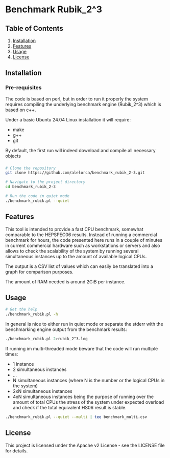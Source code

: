 
# Benchmark Rubik_2^3

## Table of Contents

1. [Installation](#installation)
2. [Features](#features)
3. [Usage](#usage)
4. [License](#license)

## Installation

### Pre-requisites
The code is based on perl, but in order to run it properly the system requires compiling 
the underlying benchmark engine (Rubik_2^3) which is based on c++.

Under a basic Ubuntu 24.04 Linux installation it will require:
 * make
 * g++
 * git

By default, the first run will indeed download and compile all necessary objects

### 
```bash
# Clone the repository
git clone https://github.com/alelorca/benchmark_rubik_2-3.git

# Navigate to the project directory
cd benchmark_rubik_2-3

# Run the code in quiet mode
./benchmark_rubik.pl --quiet
```

## Features
This tool is intended to provide a fast CPU benchmark, somewhat comparable to the HEPSPEC06 results.
Instead of running a commercial benchmark for hours, the code presented here runs in a couple of minutes
in current commercial hardware such as workstations or servers and also allows to check the scalability
of the system by running several simultaneous instances up to the amount of available logical CPUs.

The output is a CSV list of values which can easily be translated into a graph for comparison purposes.

The amount of RAM needed is around 2GiB per instance.

## Usage

```bash
# Get the help
./benchmark_rubik.pl -h
``` 

In general is nice to either run in quiet mode or separate the stderr with the benchmarking engine output
from the benchmark results:
```bash
./benchmark_rubik.pl 2>rubik_2^3.log
```

If running im multi-threaded mode beware that the code will run multiple times:
 - 1 instance
 - 2 simultaneous instances
 - ...
 - N simultaneous instances (where N is the number or the logical CPUs in the system)
 - 2xN simultaneous instances
 - 4xN simultaneous instances
being the purpose of running over the amount of total CPUs the stress of the system under expected overload 
and check if the total equivalent HS06 result is stable.

```bash
./benchmark_rubik.pl --quiet --multi | tee benchmark_multi.csv
```

## License
This project is licensed under the Apache v2 License - see the LICENSE file for details.
